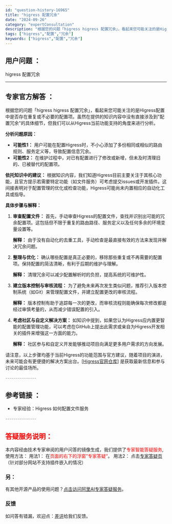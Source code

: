 ```yaml
---
id: "question-history-16965"
title: "higress 配置冗余"
date: "2024-09-26"
category: "expertConsultation"
description: "根据您的问题「higress higress 配置冗余」，看起来您可能关注的是Higress配置中是否存在重复或不必要的配置项。虽然在提供的知识内容中没有直接涉及到配置冗余的具体细节，但我们可以从Higress当前功能支持的角度来进行分析。**分析问题原因：**- **可能性1：** 用户可能在配置"
tags: ["higress","配置","冗余"]
keywords: ["higress","配置","冗余"]
---
```


## 用户问题 ： 
 higress 配置冗余  

---------------
## 专家官方解答 ：

根据您的问题「higress higress 配置冗余」，看起来您可能关注的是Higress配置中是否存在重复或不必要的配置项。虽然在提供的知识内容中没有直接涉及到"配置冗余"的具体细节，但我们可以从Higress当前功能支持的角度来进行分析。

**分析问题原因：**
- **可能性1：** 用户可能在配置Higress时，不小心添加了多份相同或相似的路由规则、服务定义等，导致配置信息冗余。
- **可能性2：** 在维护过程中，对已有配置进行了修改或新增，但未及时清理旧的、已被替代的配置项。

**依托知识中的建议：**
根据知识内容，我们知道Higress目前主要关注于其核心功能，且官方提示若需要特定功能（如文件服务）可考虑提交issues或开发插件。这间接表明对于配置管理的优化或检查功能，Higress可能尚未内置相应的自动化工具或指导。

**具体步骤与解释：**
1. **审查配置文件：** 首先，手动审查Higress的配置文件，查找并识别出可能的冗余配置项。这包括但不限于重复的路由路径、服务定义以及任何多余的环境变量设置等。
   
   **解释：** 由于没有自动化的去重工具，手动检查是最直接有效的方法来发现并解决冗余问题。

2. **整理与优化：** 确认哪些配置是真正必要的，移除那些重复或不再需要的配置项。保持配置的简洁清晰，有利于后期的维护与理解。
   
   **解释：** 清理冗余可以减少配置解析时的负担，提高系统的可维护性。

3. **建立版本控制与审核流程：** 为了避免未来再次发生类似问题，推荐引入版本控制系统（如Git）来管理配置文件，并建立配置更改的审核流程。
   
   **解释：** 版本控制有助于追踪每一次的更改，而审核流程则能确保每次修改都是经过审慎考量的，从而减少错误配置的引入。

4. **考虑社区与自定义解决方案：** 如知识中提到，如果您认为Higress应内置更智能的配置管理功能，可以考虑在GitHub上提出此需求或亲自为Higress开发相关的插件来增强这一方面的能力。
   
   **解释：** 社区参与和自定义开发能够推动项目向满足更多用户需求的方向发展。

请注意，以上步骤均基于当前Higress的功能范围与官方建议，随着项目的演进，未来可能会有更便捷的解决方案出台。[[Higress官网仓库](https://github.com/higress-group/higress-group.github.io)] 是获取最新信息和参与讨论的最佳场所。


<font color="#949494">---------------</font> 


## 参考链接 ：

* 专家经验：Higress 如何配置文件服务 


 <font color="#949494">---------------</font> 
 


## <font color="#FF0000">答疑服务说明：</font> 

本内容经由技术专家审阅的用户问答的镜像生成，我们提供了<font color="#FF0000">专家智能答疑服务</font>,使用方法：
用法1： 在<font color="#FF0000">页面的右下的浮窗”专家答疑“</font>。
用法2： 点击[专家答疑页](https://answer.opensource.alibaba.com/docs/intro)（针对部分网站不支持插件嵌入的情况）
### 另：


有其他开源产品的使用问题？[点击访问阿里AI专家答疑服务](https://answer.opensource.alibaba.com/docs/intro)。
### 反馈
如问答有错漏，欢迎点：[差评](https://ai.nacos.io/user/feedbackByEnhancerGradePOJOID?enhancerGradePOJOId=16971)给我们反馈。
